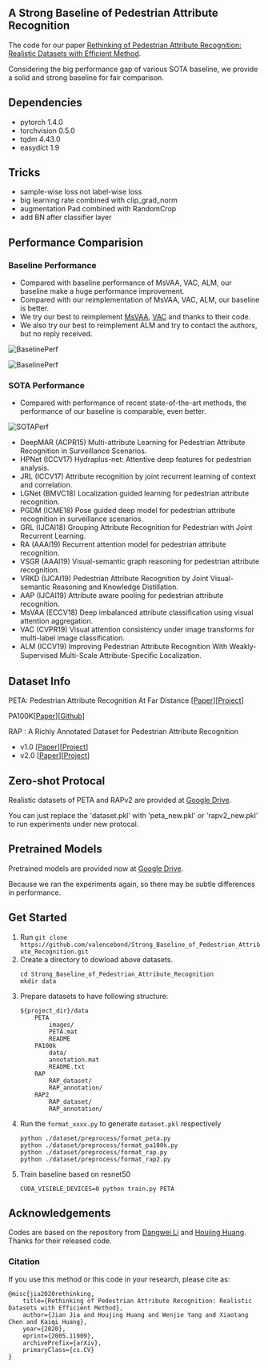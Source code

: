 ## A Strong Baseline of Pedestrian Attribute Recognition

The code for our paper [Rethinking of Pedestrian Attribute Recognition: Realistic Datasets with Efficient Method](https://arxiv.org/abs/2005.11909).


Considering the big performance gap of various SOTA baseline, we provide a solid and strong baseline for fair comparison.



## Dependencies

- pytorch 1.4.0
- torchvision 0.5.0
- tqdm 4.43.0
- easydict 1.9


## Tricks
- sample-wise loss not label-wise loss
- big learning rate combined with clip_grad_norm
- augmentation Pad combined with RandomCrop
- add BN after classifier layer


## Performance Comparision

### Baseline Performance

- Compared with baseline performance of MsVAA, VAC, ALM, our baseline make a huge performance improvement.
- Compared with our reimplementation of MsVAA, VAC, ALM, our baseline is better.
- We try our best to reimplement [MsVAA](https://github.com/cvcode18/imbalanced_learning), [VAC](https://github.com/hguosc/visual_attention_consistency) and thanks to their code.
- We also try our best to reimplement ALM and try to contact the authors, but no reply received.

![BaselinePerf](https://github.com/valencebond/Strong_Baseline_of_Pedestrian_Attribute_Recognition/blob/master/imgs/baseline.png)


![BaselinePerf](https://github.com/valencebond/Strong_Baseline_of_Pedestrian_Attribute_Recognition/blob/master/imgs/baseline_rap2.png)


### SOTA Performance

- Compared with performance of recent state-of-the-art methods, the performance of our baseline is comparable, even better.

![SOTAPerf](https://github.com/valencebond/Strong_Baseline_of_Pedestrian_Attribute_Recognition/blob/master/imgs/SOTA.png)


- DeepMAR (ACPR15) Multi-attribute Learning for Pedestrian Attribute Recognition in Surveillance Scenarios.
- HPNet (ICCV17) Hydraplus-net: Attentive deep features for pedestrian analysis.
- JRL (ICCV17) Attribute recognition by joint recurrent learning of context and correlation.
- LGNet (BMVC18) Localization guided learning for pedestrian attribute recognition.
- PGDM (ICME18) Pose guided deep model for pedestrian attribute recognition in surveillance scenarios.
- GRL (IJCAI18) Grouping Attribute Recognition for Pedestrian with Joint Recurrent Learning.
- RA (AAAI19) Recurrent attention model for pedestrian attribute recognition.
- VSGR (AAAI19) Visual-semantic graph reasoning for pedestrian attribute recognition.
- VRKD (IJCAI19) Pedestrian Attribute Recognition by Joint Visual-semantic Reasoning and Knowledge Distillation.
- AAP (IJCAI19) Attribute aware pooling for pedestrian attribute recognition.
- MsVAA (ECCV18) Deep imbalanced attribute classification using visual attention aggregation.
- VAC (CVPR19) Visual attention consistency under image transforms for multi-label image classification.
- ALM (ICCV19) Improving Pedestrian Attribute Recognition With Weakly-Supervised Multi-Scale Attribute-Speciﬁc Localization.


## Dataset Info
PETA: Pedestrian Attribute Recognition At Far Distance [[Paper](http://mmlab.ie.cuhk.edu.hk/projects/PETA_files/Pedestrian%20Attribute%20Recognition%20At%20Far%20Distance.pdf)][[Project](http://mmlab.ie.cuhk.edu.hk/projects/PETA.html)]

PA100K[[Paper](http://openaccess.thecvf.com/content_ICCV_2017/papers/Liu_HydraPlus-Net_Attentive_Deep_ICCV_2017_paper.pdf)][[Github](https://github.com/xh-liu/HydraPlus-Net)]

RAP : A Richly Annotated Dataset for Pedestrian Attribute Recognition 
- v1.0 [[Paper](https://arxiv.org/pdf/1603.07054v3.pdf)][[Project](http://www.rapdataset.com/)]
- v2.0 [[Paper](https://ieeexplore.ieee.org/abstract/document/8510891)][[Project](http://www.rapdataset.com/)]

## Zero-shot Protocal

Realistic datasets of PETA and RAPv2 are provided at [Google Drive](https://drive.google.com/drive/folders/1vPtWyJ1Qjf0T6t3zPLi4EzXCMZ46Clqg?usp=sharing).

You can just replace the 'dataset.pkl' with 'peta_new.pkl' or 'rapv2_new.pkl' to run experiments under new protocal.

## Pretrained Models

Pretrained models are provided now at [Google Drive](https://drive.google.com/drive/folders/1t2SG7-jAalF8gx3uvApA6hUzVh_lR-y0?usp=sharing).

Because we ran the experiments again, so there may be subtle differences in performance.

## Get Started
1. Run `git clone https://github.com/valencebond/Strong_Baseline_of_Pedestrian_Attribute_Recognition.git`
2. Create a directory to dowload above datasets. 
    ```
    cd Strong_Baseline_of_Pedestrian_Attribute_Recognition
    mkdir data

    ```
3. Prepare datasets to have following structure:
    ```
    ${project_dir}/data
        PETA
            images/
            PETA.mat
            README
        PA100k
            data/
            annotation.mat
            README.txt
        RAP
            RAP_dataset/
            RAP_annotation/
        RAP2
            RAP_dataset/
            RAP_annotation/
    ```
4. Run the `format_xxxx.py` to generate `dataset.pkl` respectively
    ```
    python ./dataset/preprocess/format_peta.py
    python ./dataset/preprocess/format_pa100k.py
    python ./dataset/preprocess/format_rap.py
    python ./dataset/preprocess/format_rap2.py
    ``` 
5. Train baseline based on resnet50
    ```
    CUDA_VISIBLE_DEVICES=0 python train.py PETA
    ``` 
 
## Acknowledgements

Codes are based on the repository from [Dangwei Li](https://github.com/dangweili/pedestrian-attribute-recognition-pytorch) 
and [Houjing Huang](https://github.com/dangweili/pedestrian-attribute-recognition-pytorch). Thanks for their released code.


### Citation

If you use this method or this code in your research, please cite as:

    @misc{jia2020rethinking,
        title={Rethinking of Pedestrian Attribute Recognition: Realistic Datasets with Efficient Method},
        author={Jian Jia and Houjing Huang and Wenjie Yang and Xiaotang Chen and Kaiqi Huang},
        year={2020},
        eprint={2005.11909},
        archivePrefix={arXiv},
        primaryClass={cs.CV}
    }


